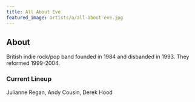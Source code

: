 ```yaml
---
title: All About Eve
featured_image: artists/a/all-about-eve.jpg
---
```

## About

British indie rock/pop band founded in 1984 and disbanded in 1993. They reformed 1999-2004.

### Current Lineup

Julianne Regan, Andy Cousin, Derek Hood

